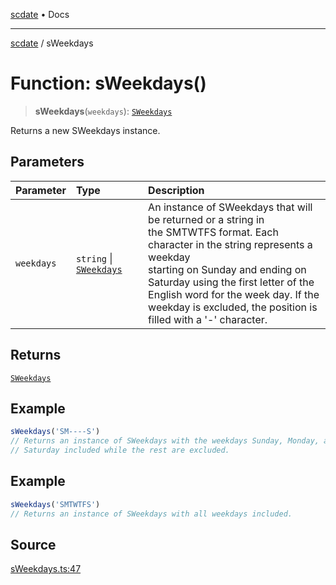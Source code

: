 [scdate](../README.md) • Docs

---

[scdate](../README.md) / sWeekdays

# Function: sWeekdays()

> **sWeekdays**(`weekdays`): [`SWeekdays`](../classes/SWeekdays.md)

Returns a new SWeekdays instance.

## Parameters

| Parameter  | Type                                               | Description                                                                                                                                                                                                                                                                                                                             |
| :--------- | :------------------------------------------------- | :-------------------------------------------------------------------------------------------------------------------------------------------------------------------------------------------------------------------------------------------------------------------------------------------------------------------------------------- |
| `weekdays` | `string` \| [`SWeekdays`](../classes/SWeekdays.md) | An instance of SWeekdays that will be returned or a string in<br />the SMTWTFS format. Each character in the string represents a weekday<br />starting on Sunday and ending on Saturday using the first letter of the<br />English word for the week day. If the weekday is excluded, the position is<br />filled with a '-' character. |

## Returns

[`SWeekdays`](../classes/SWeekdays.md)

## Example

```ts
sWeekdays('SM----S')
// Returns an instance of SWeekdays with the weekdays Sunday, Monday, and
// Saturday included while the rest are excluded.
```

## Example

```ts
sWeekdays('SMTWTFS')
// Returns an instance of SWeekdays with all weekdays included.
```

## Source

[sWeekdays.ts:47](https://github.com/ericvera/scdate/blob/main/src/sWeekdays.ts#L47)
